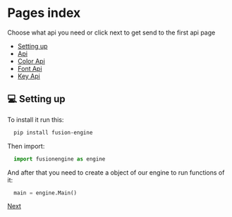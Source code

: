 # Pages index
Choose what api you need or click next to get send to the first api page

 - [Setting up](#setting-up)
 - [Api](wiki/api.md)
 - [Color Api](wiki/color_api.md)
 - [Font Api](wiki/fonts.md)
 - [Key Api](wiki/keys.md)


## 💻 Setting up

To install it run this:

```bash
  pip install fusion-engine
```

Then import:

```python
  import fusionengine as engine
```

And after that you need to create a object of our engine to run functions of it:

```python
  main = engine.Main()
```

[Next](api.md)
